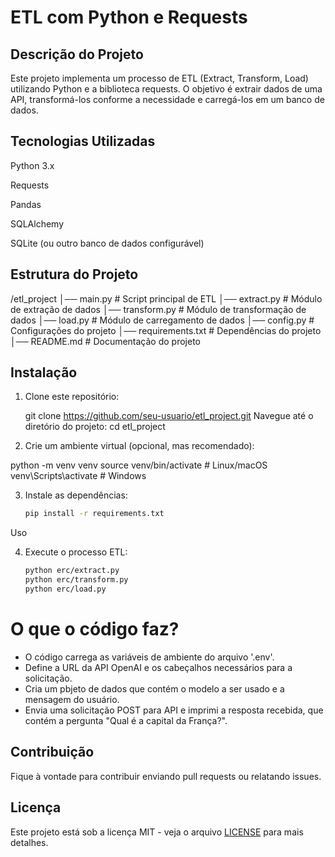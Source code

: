 # ETL com Python e Requests

## Descrição do Projeto

Este projeto implementa um processo de ETL (Extract, Transform, Load) utilizando Python e a biblioteca requests. O objetivo é extrair dados de uma API, transformá-los conforme a necessidade e carregá-los em um banco de dados.

## Tecnologias Utilizadas

Python 3.x

Requests

Pandas

SQLAlchemy

SQLite (ou outro banco de dados configurável)

## Estrutura do Projeto

/etl_project
│── main.py          # Script principal de ETL
│── extract.py       # Módulo de extração de dados
│── transform.py     # Módulo de transformação de dados
│── load.py          # Módulo de carregamento de dados
│── config.py        # Configurações do projeto
│── requirements.txt # Dependências do projeto
│── README.md        # Documentação do projeto

## Instalação

1. Clone este repositório:

    git clone https://github.com/seu-usuario/etl_project.git
    Navegue até o diretório do projeto:
    cd etl_project

2. Crie um ambiente virtual (opcional, mas recomendado):

python -m venv venv
source venv/bin/activate  # Linux/macOS
venv\Scripts\activate  # Windows

3. Instale as dependências:
    ``` bash
   pip install -r requirements.txt
   ```

Uso

4. Execute o processo ETL:
    ```bash
   python erc/extract.py
   python erc/transform.py
   python erc/load.py
   ```

# O que o código faz?

- O código carrega as variáveis de ambiente do arquivo '.env'.
- Define a URL da API OpenAI e os cabeçalhos necessários para a solicitação.
- Cria um pbjeto de dados que contém o modelo a ser usado e a mensagem do usuário.
- Envia uma solicitação POST para API e imprimi a resposta recebida, que contém a pergunta "Qual é a capital da França?".

## Contribuição

Fique à vontade para contribuir enviando pull requests ou relatando issues.

## Licença

Este projeto está sob a licença MIT - veja o arquivo [LICENSE](LICENSE) para mais detalhes.